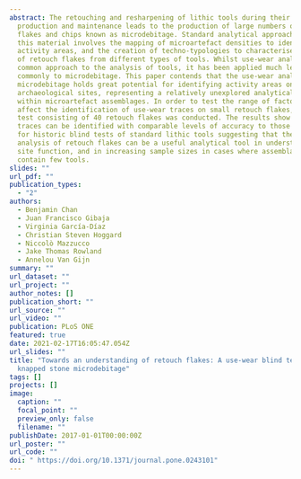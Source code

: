 ```yaml
---
abstract: The retouching and resharpening of lithic tools during their
  production and maintenance leads to the production of large numbers of small
  flakes and chips known as microdebitage. Standard analytical approaches to
  this material involves the mapping of microartefact densities to identify
  activity areas, and the creation of techno-typologies to characterise the form
  of retouch flakes from different types of tools. Whilst use-wear analysis is a
  common approach to the analysis of tools, it has been applied much less
  commonly to microdebitage. This paper contends that the use-wear analysis of
  microdebitage holds great potential for identifying activity areas on
  archaeological sites, representing a relatively unexplored analytical resource
  within microartefact assemblages. In order to test the range of factors that
  affect the identification of use-wear traces on small retouch flakes, a blind
  test consisting of 40 retouch flakes was conducted. The results show that wear
  traces can be identified with comparable levels of accuracy to those reported
  for historic blind tests of standard lithic tools suggesting that the use-wear
  analysis of retouch flakes can be a useful analytical tool in understanding
  site function, and in increasing sample sizes in cases where assemblages
  contain few tools.
slides: ""
url_pdf: ""
publication_types:
  - "2"
authors:
  - Benjamin Chan
  - Juan Francisco Gibaja
  - Virginia García-Díaz
  - Christian Steven Hoggard
  - Niccolò Mazzucco
  - Jake Thomas Rowland
  - Annelou Van Gijn
summary: ""
url_dataset: ""
url_project: ""
author_notes: []
publication_short: ""
url_source: ""
url_video: ""
publication: PLoS ONE
featured: true
date: 2021-02-17T16:05:47.054Z
url_slides: ""
title: "Towards an understanding of retouch flakes: A use-wear blind test on
  knapped stone microdebitage"
tags: []
projects: []
image:
  caption: ""
  focal_point: ""
  preview_only: false
  filename: ""
publishDate: 2017-01-01T00:00:00Z
url_poster: ""
url_code: ""
doi: " https://doi.org/10.1371/journal.pone.0243101"
---
```

